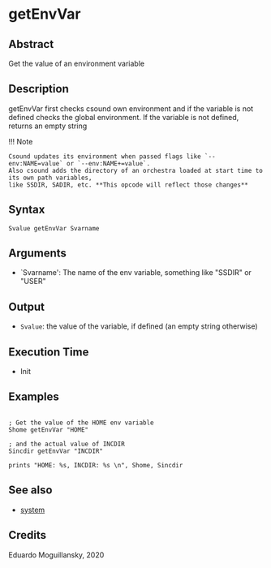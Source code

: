 # getEnvVar

## Abstract

Get the value of an environment variable


## Description

getEnvVar first checks csound own environment and if the variable
is not defined checks the global environment. If the variable is not
defined, returns an empty string

!!! Note

    Csound updates its environment when passed flags like `--env:NAME=value` or `--env:NAME+=value`.
    Also csound adds the directory of an orchestra loaded at start time to its own path variables,
    like SSDIR, SADIR, etc. **This opcode will reflect those changes**


## Syntax

    Svalue getEnvVar Svarname 
        
## Arguments

* `Svarname': The name of the env variable, something like "SSDIR" or "USER" 


## Output

* `Svalue`: the value of the variable, if defined (an empty string otherwise)

## Execution Time

* Init 

## Examples

```csound

; Get the value of the HOME env variable
Shome getEnvVar "HOME"

; and the actual value of INCDIR
Sincdir getEnvVar "INCDIR"

prints "HOME: %s, INCDIR: %s \n", Shome, Sincdir

```

## See also

* [system](https://csound.com/docs/manual/system.html)


## Credits

Eduardo Moguillansky, 2020
